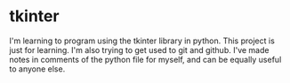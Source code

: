 # tkinter

I'm learning to program using the tkinter library in python. This project is just for learning. I'm also trying to get used to git and github. I've made notes in comments of the python file for myself, and can be equally useful to anyone else.
